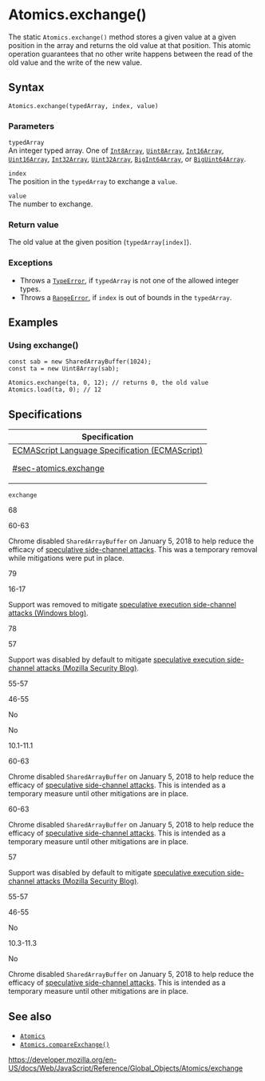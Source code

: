 # Atomics.exchange()

The static `Atomics.exchange()` method stores a given value at a given position in the array and returns the old value at that position. This atomic operation guarantees that no other write happens between the read of the old value and the write of the new value.

## Syntax

    Atomics.exchange(typedArray, index, value)

### Parameters

`typedArray`  
An integer typed array. One of [`Int8Array`](../int8array), [`Uint8Array`](../uint8array), [`Int16Array`](../int16array), [`Uint16Array`](../uint16array), [`Int32Array`](../int32array), [`Uint32Array`](../uint32array), [`BigInt64Array`](../bigint64array), or [`BigUint64Array`](../biguint64array).

`index`  
The position in the `typedArray` to exchange a `value`.

`value`  
The number to exchange.

### Return value

The old value at the given position (`typedArray[index]`).

### Exceptions

- Throws a [`TypeError`](../typeerror), if `typedArray` is not one of the allowed integer types.
- Throws a [`RangeError`](../rangeerror), if `index` is out of bounds in the `typedArray`.

## Examples

### Using exchange()

    const sab = new SharedArrayBuffer(1024);
    const ta = new Uint8Array(sab);

    Atomics.exchange(ta, 0, 12); // returns 0, the old value
    Atomics.load(ta, 0); // 12

## Specifications

<table><thead><tr class="header"><th>Specification</th></tr></thead><tbody><tr class="odd"><td><a href="https://tc39.es/ecma262/#sec-atomics.exchange">ECMAScript Language Specification (ECMAScript) 
<br/>

<span class="small">#sec-atomics.exchange</span></a></td></tr></tbody></table>

`exchange`

68

60-63

Chrome disabled `SharedArrayBuffer` on January 5, 2018 to help reduce the efficacy of [speculative side-channel attacks](https://www.chromium.org/Home/chromium-security/ssca). This was a temporary removal while mitigations were put in place.

79

16-17

Support was removed to mitigate [speculative execution side-channel attacks (Windows blog)](https://blogs.windows.com/msedgedev/2018/01/03/speculative-execution-mitigations-microsoft-edge-internet-explorer).

78

57

Support was disabled by default to mitigate [speculative execution side-channel attacks (Mozilla Security Blog)](https://blog.mozilla.org/security/2018/01/03/mitigations-landing-new-class-timing-attack/).

55-57

46-55

No

No

10.1-11.1

60-63

Chrome disabled `SharedArrayBuffer` on January 5, 2018 to help reduce the efficacy of [speculative side-channel attacks](https://www.chromium.org/Home/chromium-security/ssca). This is intended as a temporary measure until other mitigations are in place.

60-63

Chrome disabled `SharedArrayBuffer` on January 5, 2018 to help reduce the efficacy of [speculative side-channel attacks](https://www.chromium.org/Home/chromium-security/ssca). This is intended as a temporary measure until other mitigations are in place.

57

Support was disabled by default to mitigate [speculative execution side-channel attacks (Mozilla Security Blog)](https://blog.mozilla.org/security/2018/01/03/mitigations-landing-new-class-timing-attack/).

55-57

46-55

No

10.3-11.3

No

Chrome disabled `SharedArrayBuffer` on January 5, 2018 to help reduce the efficacy of [speculative side-channel attacks](https://www.chromium.org/Home/chromium-security/ssca). This is intended as a temporary measure until other mitigations are in place.

## See also

- [`Atomics`](../atomics)
- [`Atomics.compareExchange()`](compareexchange)

<a href="https://developer.mozilla.org/en-US/docs/Web/JavaScript/Reference/Global_Objects/Atomics/exchange" class="_attribution-link">https://developer.mozilla.org/en-US/docs/Web/JavaScript/Reference/Global_Objects/Atomics/exchange</a>
